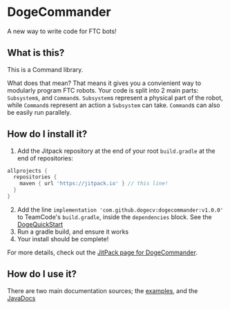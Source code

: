 # DogeCommander
A new way to write code for FTC bots! 

## What is this?
This is a Command library.

What does that mean? That means it gives you a convienient way to modularly 
program FTC robots. Your code is split into 2 main parts: `Subsystem`s, and 
`Command`s. `Subsystem`s represent a physical part of the robot, while 
`Command`s represent an action a `Subsystem` can take. `Command`s can also be 
easily run parallely.

## How do I install it?
1. Add the Jitpack repository at the end of your root `build.gradle` at the end of repositories:
```groovy
allprojects {
  repositories {
    maven { url 'https://jitpack.io' } // this line!
  }
}
```
2. Add the line `implementation 'com.github.dogecv:dogecommander:v1.0.0'` to TeamCode's `build.gradle`, inside the `dependencies` block. See the [DogeQuickStart](https://github.com/dogecv/DogeQuickStart/blob/6783d597d9b6f6dc9fb1c841033498a61658bd13/TeamCode/build.release.gradle#L10)
3. Run a gradle build, and ensure it works
4. Your install should be complete!

For more details, check out the [JitPack page for DogeCommander](https://jitpack.io/#dogecv/dogecommander/).

## How do I use it?
There are two main documentation sources; the [examples](https://github.com/dogecv/DogeQuickStart/tree/master/TeamCode/src/main/java/org/firstinspires/ftc/teamcode/dogecommander), and the [JavaDocs](https://dogecv.github.io/DogeCommander/)

